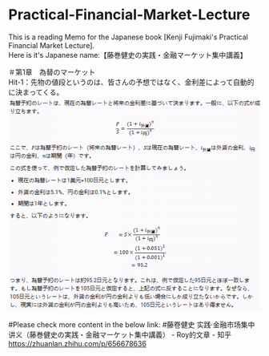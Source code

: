 # Practical-Financial-Market-Lecture
This is a reading Memo for the Japanese book [Kenji Fujimaki's Practical Financial Market Lecture].<br>
Here is it's Japanese name:【藤巻健史の実践・金融マーケット集中講義】<br>


＃第1章　為替のマーケット<br>
Hit-1：先物の値段というのは、皆さんの予想ではなく、金利差によって自動的に決まってくる。<br>
![Formula](為替レート-1.png)


#Please check more content in the below link:
#藤卷健史 实践·金融市场集中讲义（藤巻健史の実践・金融マーケット集中講義） - Roy的文章 - 知乎
https://zhuanlan.zhihu.com/p/656678636
